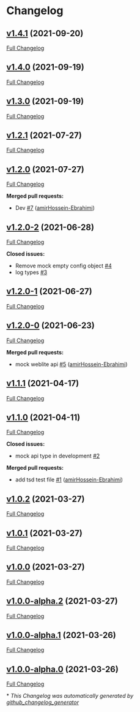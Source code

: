 # Changelog

## [v1.4.1](https://github.com/weblite-wapps/api-types/tree/v1.4.1) (2021-09-20)

[Full Changelog](https://github.com/weblite-wapps/api-types/compare/v1.4.0...v1.4.1)

## [v1.4.0](https://github.com/weblite-wapps/api-types/tree/v1.4.0) (2021-09-19)

[Full Changelog](https://github.com/weblite-wapps/api-types/compare/v1.3.0...v1.4.0)

## [v1.3.0](https://github.com/weblite-wapps/api-types/tree/v1.3.0) (2021-09-19)

[Full Changelog](https://github.com/weblite-wapps/api-types/compare/v1.2.1...v1.3.0)

## [v1.2.1](https://github.com/weblite-wapps/api-types/tree/v1.2.1) (2021-07-27)

[Full Changelog](https://github.com/weblite-wapps/api-types/compare/v1.2.0...v1.2.1)

## [v1.2.0](https://github.com/weblite-wapps/api-types/tree/v1.2.0) (2021-07-27)

[Full Changelog](https://github.com/weblite-wapps/api-types/compare/v1.2.0-2...v1.2.0)

**Merged pull requests:**

- Dev [\#7](https://github.com/weblite-wapps/api-types/pull/7) ([amirHossein-Ebrahimi](https://github.com/amirHossein-Ebrahimi))

## [v1.2.0-2](https://github.com/weblite-wapps/api-types/tree/v1.2.0-2) (2021-06-28)

[Full Changelog](https://github.com/weblite-wapps/api-types/compare/v1.2.0-1...v1.2.0-2)

**Closed issues:**

- Remove mock empty config object [\#4](https://github.com/weblite-wapps/api-types/issues/4)
- log types [\#3](https://github.com/weblite-wapps/api-types/issues/3)

## [v1.2.0-1](https://github.com/weblite-wapps/api-types/tree/v1.2.0-1) (2021-06-27)

[Full Changelog](https://github.com/weblite-wapps/api-types/compare/v1.2.0-0...v1.2.0-1)

## [v1.2.0-0](https://github.com/weblite-wapps/api-types/tree/v1.2.0-0) (2021-06-23)

[Full Changelog](https://github.com/weblite-wapps/api-types/compare/v1.1.1...v1.2.0-0)

**Merged pull requests:**

- mock weblite api [\#5](https://github.com/weblite-wapps/api-types/pull/5) ([amirHossein-Ebrahimi](https://github.com/amirHossein-Ebrahimi))

## [v1.1.1](https://github.com/weblite-wapps/api-types/tree/v1.1.1) (2021-04-17)

[Full Changelog](https://github.com/weblite-wapps/api-types/compare/v1.1.0...v1.1.1)

## [v1.1.0](https://github.com/weblite-wapps/api-types/tree/v1.1.0) (2021-04-11)

[Full Changelog](https://github.com/weblite-wapps/api-types/compare/v1.0.2...v1.1.0)

**Closed issues:**

- mock api type in development [\#2](https://github.com/weblite-wapps/api-types/issues/2)

**Merged pull requests:**

- add tsd test file [\#1](https://github.com/weblite-wapps/api-types/pull/1) ([amirHossein-Ebrahimi](https://github.com/amirHossein-Ebrahimi))

## [v1.0.2](https://github.com/weblite-wapps/api-types/tree/v1.0.2) (2021-03-27)

[Full Changelog](https://github.com/weblite-wapps/api-types/compare/v1.0.1...v1.0.2)

## [v1.0.1](https://github.com/weblite-wapps/api-types/tree/v1.0.1) (2021-03-27)

[Full Changelog](https://github.com/weblite-wapps/api-types/compare/v1.0.0...v1.0.1)

## [v1.0.0](https://github.com/weblite-wapps/api-types/tree/v1.0.0) (2021-03-27)

[Full Changelog](https://github.com/weblite-wapps/api-types/compare/v1.0.0-alpha.2...v1.0.0)

## [v1.0.0-alpha.2](https://github.com/weblite-wapps/api-types/tree/v1.0.0-alpha.2) (2021-03-27)

[Full Changelog](https://github.com/weblite-wapps/api-types/compare/v1.0.0-alpha.1...v1.0.0-alpha.2)

## [v1.0.0-alpha.1](https://github.com/weblite-wapps/api-types/tree/v1.0.0-alpha.1) (2021-03-26)

[Full Changelog](https://github.com/weblite-wapps/api-types/compare/v1.0.0-alpha.0...v1.0.0-alpha.1)

## [v1.0.0-alpha.0](https://github.com/weblite-wapps/api-types/tree/v1.0.0-alpha.0) (2021-03-26)

[Full Changelog](https://github.com/weblite-wapps/api-types/compare/47f0c9801e34725c5e58e28b5687727220a49ca3...v1.0.0-alpha.0)



\* *This Changelog was automatically generated by [github_changelog_generator](https://github.com/github-changelog-generator/github-changelog-generator)*
